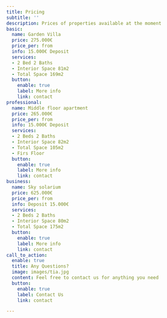 ```yaml
---
title: Pricing
subtitle: ''
description: Prices of properties available at the moment
basic:
  name: Garden Villa
  price: 275.000€
  price_per: from
  info: 15.000€ Deposit
  services:
  - 2 Bed 2 Baths
  - Interior Space 81m2
  - Total Space 169m2
  button:
    enable: true
    label: More info
    link: contact
professional:
  name: Middle floor apartment
  price: 265.000€
  price_per: from
  info: 15.000€ Deposit
  services:
  - 2 Beds 2 Baths
  - Interior Space 82m2
  - Total Space 105m2
  - Firs Floor
  button:
    enable: true
    label: More info
    link: contact
business:
  name: Sky solarium
  price: 625.000€
  price_per: from
  info: Deposit 15.000€
  services:
  - 2 Beds 2 Baths
  - Interior Space 80m2
  - Total Space 175m2
  button:
    enable: true
    label: More info
    link: contact
call_to_action:
  enable: true
  title: Any Questions?
  image: images/tia.jpg
  content: Feel free to contact us for anything you need
  button:
    enable: true
    label: Contact Us
    link: contact

---
```

